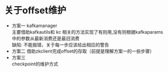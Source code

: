 # 关于offset维护
- 方案一 kafkamanager  
        主要借助kafkautils和 kc 相关的方法实现了有则用,没有则根据kafkaparams中的参数从最新消费还是最旧消费  
        缺陷:
            不能报错，关于每一步应该给出相应的警告
- 方案二 
        借助zkclient完成offset的存取（前提是理解方案一的一些步骤）
- 方案三  
        checkpoint的维护方式